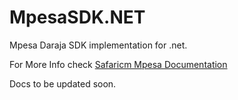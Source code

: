 # MpesaSDK.NET
Mpesa Daraja SDK implementation for .net.

For More Info check [Safaricm Mpesa Documentation](https://developer.safaricom.co.ke/docs#authentication)

Docs to be updated soon.
